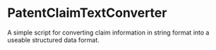 # PatentClaimTextConverter
A simple script for converting claim information in string format into a useable structured data format.
